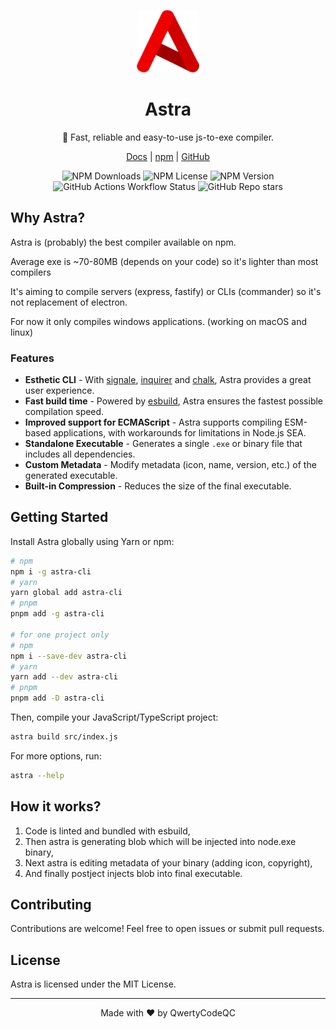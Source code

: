 <p align=center><img src="astra.png" width="100"/></p>
<h1 align=center>Astra</h1>
<p align=center>🚀 Fast, reliable and easy-to-use js-to-exe compiler.</p>
<p align=center><a href="https://astra-js.netlify.app">Docs</a> | <a href="https://npmjs.com/package/astra-cli">npm</a> | <a href="https://github.com/astracompiler/cli">GitHub</a></p>
<p align=center>
    <img alt="NPM Downloads" src="https://img.shields.io/npm/dm/astra-cli">
    <img alt="NPM License" src="https://img.shields.io/npm/l/astra-cli">
    <img alt="NPM Version" src="https://img.shields.io/npm/v/astra-cli">
    <img alt="GitHub Actions Workflow Status" src="https://img.shields.io/github/actions/workflow/status/astracompiler/cli/main.yml">
    <img alt="GitHub Repo stars" src="https://img.shields.io/github/stars/astracompiler/cli">
</p>

## Why Astra?
Astra is (probably) the best compiler available on npm.

Average exe is ~70-80MB (depends on your code) so it's lighter than most compilers

It's aiming to compile servers (express, fastify) or CLIs (commander) so it's not replacement of electron. 

For now it only compiles windows applications. (working on macOS and linux)
### Features
- **Esthetic CLI** - With [signale](https://npmjs.com/package/signale), [inquirer](https://www.npmjs.com/package/@inquirer/prompts) and [chalk](https://npmjs.com/package/chalk), Astra provides a great user experience.
- **Fast build time** - Powered by [esbuild](https://npmjs.com/package/esbuild), Astra ensures the fastest possible compilation speed.
- **Improved support for ECMAScript** - Astra supports compiling ESM-based applications, with workarounds for limitations in Node.js SEA.
- **Standalone Executable** - Generates a single `.exe` or binary file that includes all dependencies.
- **Custom Metadata** - Modify metadata (icon, name, version, etc.) of the generated executable.
- **Built-in Compression** - Reduces the size of the final executable.
## Getting Started
Install Astra globally using Yarn or npm:

```sh
# npm 
npm i -g astra-cli
# yarn
yarn global add astra-cli
# pnpm
pnpm add -g astra-cli

# for one project only
# npm
npm i --save-dev astra-cli
# yarn
yarn add --dev astra-cli
# pnpm
pnpm add -D astra-cli
```

Then, compile your JavaScript/TypeScript project:

```sh
astra build src/index.js
```

For more options, run:
```sh
astra --help
```

## How it works?
1. Code is linted and bundled with esbuild,
2. Then astra is generating blob which will be injected into node.exe binary,
3. Next astra is editing metadata of your binary (adding icon, copyright),
4. And finally postject injects blob into final executable.

## Contributing
Contributions are welcome! Feel free to open issues or submit pull requests.

## License
Astra is licensed under the MIT License.

---
<p align=center>Made with ❤️ by QwertyCodeQC</p>

